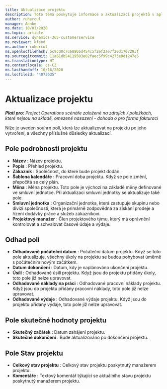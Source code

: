 ```yaml
---
title: Aktualizace projektu
description: Toto téma poskytuje informace o aktualizaci projektů v aplikaci Project Operations.
author: ruhercul
manager: Annbe
ms.date: 10/01/2020
ms.topic: article
ms.service: dynamics-365-customerservice
ms.reviewer: kfend
ms.author: ruhercul
ms.openlocfilehash: 5c9cd0c7c6886bd454c5f2ef2ae7f20d1707293f
ms.sourcegitcommit: 11a61db54119503e82faec5f99c4273e8d1247e5
ms.translationtype: HT
ms.contentlocale: cs-CZ
ms.lasthandoff: 10/16/2020
ms.locfileid: "4073635"
---
```

# <a name="update-a-project"></a>Aktualizace projektu

_**Platí pro:** Project Operations scénáře založené na zdrojích / položkách, které nejsou na skladě, omezené nasazení - dohoda o pro forma fakturaci_

Níže je uveden souhrn polí, která lze aktualizovat na projektu po jeho vytvoření, a všechny příslušné důsledky aktualizací.

## <a name="project-detail-fields"></a>Pole podrobností projektu

- **Název** : Název projektu.
- **Popis** : Přehled projektu.
- **Zákazník** : Společnost, do které bude projekt dodán.
- **Šablona kalendáře** : Pracovní doba projektu. Když se pole změní, přepočítá se celý plán.
- **Měna** : Měna projektu. Toto pole je výchozí na základě měny definované ve smluvní jednotce. Při aktualizaci smluvní jednotky se aktualizuje také pole.
- **Smluvní jednotka** : Organizační jednotka, která zastupuje skupinu nebo divizi společnosti, která je primárně zodpovědná za získání prodeje a řízení dodávky práce a služeb zákazníkovi. 
- **Projektový manažer** : Člen projektového týmu, který má oprávnění kontrolovat a schvalovat časové údaje a výdaje.

## <a name="estimate-fields"></a>Odhad polí

- **Odhadované počáteční datum** : Počáteční datum projektu. Když se toto pole aktualizuje, všechny úkoly na projektu se budou pohybovat úměrně s počátečním novým začátkem.
- **Datum dokončení** : Datum, kdy je naplánováno ukončení projektu.
- **Úsílí** : Odhadované úsilí projektu. Když jsou do projektu přidány úkoly, toto pole již nelze upravovat.
- **Odhadované náklady na práci** : Odhadované pracovní náklady projektu. Když jsou do projektu přidány pracovní náklady, toto pole již nelze upravovat.
- **Odhadované výdaje** : Odhadované výdaje projektu. Když jsou do projektu přidány výdaje, toto pole již nelze upravovat.

## <a name="project-actual-fields"></a>Pole skutečné hodnoty projektu
- **Skutečný začátek** : Datum zahájení projektu.
- **Skutečné dokončení** : Bude aktualizováno po dokončení projektu.

## <a name="project-status-fields"></a>Pole Stav projektu

- **Celkový stav projektu** : Celkový stav projektu poskytnutý manažerem projektu.
- **Komentáře** : Textový komentář týkající se aktuálního stavu projektu poskytnutý manažerem projektu.

